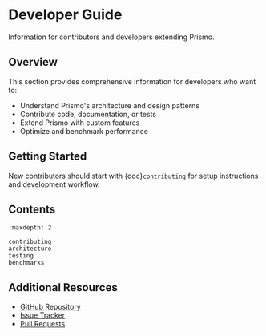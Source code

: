 # Developer Guide

Information for contributors and developers extending Prismo.

## Overview

This section provides comprehensive information for developers who want to:
- Understand Prismo's architecture and design patterns
- Contribute code, documentation, or tests
- Extend Prismo with custom features
- Optimize and benchmark performance

## Getting Started

New contributors should start with {doc}`contributing` for setup instructions and development workflow.

## Contents

```{toctree}
:maxdepth: 2

contributing
architecture
testing
benchmarks
```

## Additional Resources

- [GitHub Repository](https://github.com/rithulkamesh/prismo)
- [Issue Tracker](https://github.com/rithulkamesh/prismo/issues)
- [Pull Requests](https://github.com/rithulkamesh/prismo/pulls)
